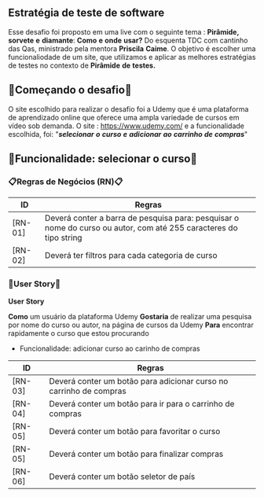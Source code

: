  ## Estratégia de teste de software

 Esse desafio foi proposto em uma live com o seguinte tema : **Pirâmide,** **sorvete** **e** **diamante**: **Como** **e** **onde** **usar?** Do esquenta TDC com cantinho das Qas, ministrado pela mentora **Priscila** **Caime**. O objetivo é escolher uma funcionaliodade de um site, que utilizamos e aplicar as melhores estratégias de testes no contexto de **Pirâmide** **de** **testes.** 


 ## 🔨Começando o desafio🔨 ##

 O site escolhido para realizar o desafio foi a Udemy que é uma plataforma de aprendizado online que oferece uma ampla variedade de cursos em vídeo sob demanda. O site : https://www.udemy.com/ e a funcionalidade escolhida, foi: "***selecionar*** ***o*** ***curso*** ***e*** ***adicionar*** ***ao*** ***carrinho*** ***de*** ***compras***"

## 📌Funcionalidade: selecionar o curso📌 ## 

### 📋Regras de Negócios (RN)📋 ### 

| ID | Regras |
| ------------- | ------------- |
| [RN-01] |  Deverá conter a barra de pesquisa para: pesquisar o nome do curso ou autor, com até 255 caracteres do tipo string|
| [RN-02] |  Deverá ter filtros para cada categoria de curso |

### 🎯User Story🎯 ###

**User** **Story**

**Como** um usuário da plataforma Udemy
**Gostaria** de realizar uma pesquisa por nome do curso ou autor, na página de cursos da Udemy
**Para** encontrar rapidamente o curso que estou procurando

- Funcionalidade: adicionar curso ao carinho de compras

| ID | Regras |
| ------------- | ------------- |
| [RN-03] |  Deverá conter um botão para adicionar curso no carrinho de compras |
| [RN-04] |  Deverá conter um botão para ir para o carrinho de compras |
| [RN-05] |  Deverá conter um botão para favoritar o curso|
| [RN-05] |  Deverá conter um botão para finalizar compras |
| [RN-06] |  Deverá conter um botão seletor de país |
 

